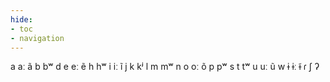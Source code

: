 ```yaml
---
hide:
- toc
- navigation
---
```

a
aː
ã
b
bʷ
d
e
eː
ẽ
h
hʷ
i
iː
ĩ
j
k
kʲ
l
m
mʷ
n
o
oː
õ
p
pʷ
s
t
tʷ
u
uː
ũ
w
ɨ
ɨː
ɨ̃
ɾ
ʃ
ʔ
